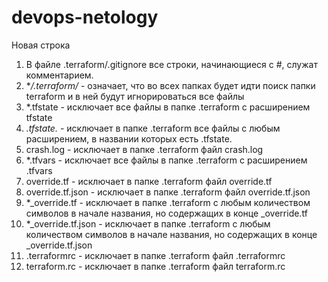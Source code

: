 # devops-netology
Новая строка
1. В файле .terraform/.gitignore все строки, начинающиеся с #, служат комментарием.
2. **/.terraform/* - означает, что во всех папках будет идти поиск папки terraform и в ней будут игнорироваться все файлы
3. *.tfstate - исключает все файлы в папке .terraform с расширением tfstate
4. *.tfstate.* - исключает в папке .terraform все файлы с любым расширением, в названии которых есть .tfstate.
5. crash.log - исключает в папке .terraform файл crash.log
6. *.tfvars - исключает все файлы в папке .terraform с расширением .tfvars
7. override.tf - исключает в папке .terraform файл override.tf
8. override.tf.json - исключает в папке .terraform файл override.tf.json
9. *_override.tf - исключает в папке .terraform с любым количеством символов в начале названия, но содержащих в конце _override.tf
10. *_override.tf.json - исключает в папке .terraform с любым количеством символов в начале названия, но содержащих в конце _override.tf.json
11. .terraformrc - исключает в папке .terraform файл .terraformrc
12. terraform.rc - исключает в папке .terraform файл terraform.rc